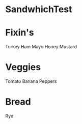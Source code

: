 # SandwhichTest

# Fixin's
Turkey
Ham
Mayo
Honey Mustard

# Veggies
Tomato
Banana Peppers

# Bread
Rye

